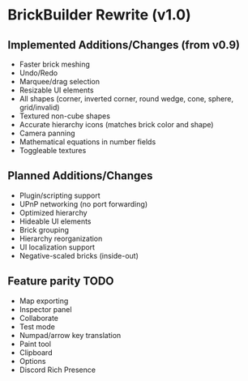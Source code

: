 # BrickBuilder Rewrite (v1.0)

## Implemented Additions/Changes (from v0.9)
- Faster brick meshing
- Undo/Redo
- Marquee/drag selection
- Resizable UI elements
- All shapes (corner, inverted corner, round wedge, cone, sphere, grid/invalid)
- Textured non-cube shapes
- Accurate hierarchy icons (matches brick color and shape)
- Camera panning
- Mathematical equations in number fields
- Toggleable textures

## Planned Additions/Changes
- Plugin/scripting support
- UPnP networking (no port forwarding)
- Optimized hierarchy
- Hideable UI elements
- Brick grouping
- Hierarchy reorganization
- UI localization support
- Negative-scaled bricks (inside-out)

## Feature parity TODO
- Map exporting
- Inspector panel
- Collaborate
- Test mode
- Numpad/arrow key translation
- Paint tool
- Clipboard
- Options
- Discord Rich Presence

